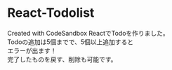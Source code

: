 # React-Todolist
Created with CodeSandbox
ReactでTodoを作りました。<br>
Todoの追加は5個までで、5個以上追加すると<br>
エラーが出ます！<br>
完了したものを戻す、削除も可能です。<br>
